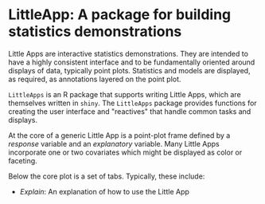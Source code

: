 # LittleApp: A package for building statistics demonstrations

Little Apps are interactive statistics demonstrations. They are intended to have a highly consistent interface and to be fundamentally oriented around  displays of data, typically point plots. Statistics and models are displayed, as required, as annotations layered on the point plot.

`LittleApps` is an R package that supports writing Little Apps, which are themselves written in `shiny`. The `LittleApps` package provides functions for creating the user interface and "reactives" that handle common tasks and displays.

At the core of a generic Little App is a point-plot frame defined by a *response* variable and an *explanatory* variable. Many Little Apps incorporate  one or two covariates which might be displayed as color or faceting.

Below the  core plot is a set of tabs. Typically, these include:

- *Explain*: An explanation of how to use the Little App
